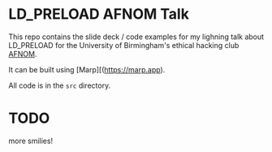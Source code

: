 # LD_PRELOAD AFNOM Talk
This repo contains the slide deck / code examples for my lighning talk about LD_PRELOAD for the University of Birmingham's ethical hacking club [AFNOM](https://afnom.net).

It can be built using [Marp][(https://marp.app).

All code is in the `src` directory.

# TODO
more smilies!
